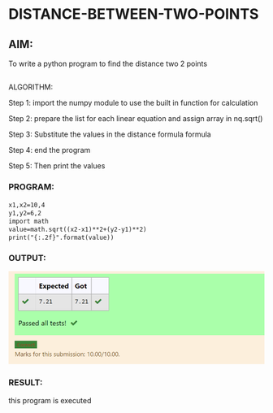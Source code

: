 # DISTANCE-BETWEEN-TWO-POINTS

## AIM:
To write a python program to find the distance two 2 points
##
ALGORITHM:

Step 1:
import the numpy module to use the built in function for calculation

Step 2:
prepare the list for each linear equation and assign array in nq.sqrt()

Step 3:
Substitute the values in the distance formula formula

Step 4:
end the program

Step 5:
Then print the values
### PROGRAM:
```
x1,x2=10,4
y1,y2=6,2
import math
value=math.sqrt((x2-x1)**2+(y2-y1)**2)
print("{:.2f}".format(value))
  ```


### OUTPUT:
![output](.//distancebetweenttwopoints.png)


### RESULT:
this program is executed
